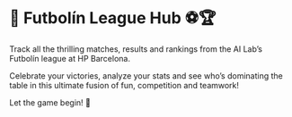 # 🎈 Futbolín League Hub ⚽🏆

 Track all the thrilling matches, results and rankings from the AI Lab’s Futbolín league at HP Barcelona. 
 
 Celebrate your victories, analyze your stats and see who’s dominating the table in this ultimate fusion of fun, competition and teamwork! 
 
 Let the game begin! 🎉
